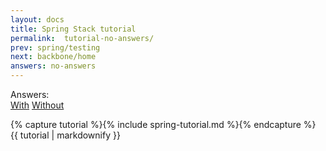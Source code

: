 ```yaml
---
layout: docs
title: Spring Stack tutorial
permalink:  tutorial-no-answers/
prev: spring/testing
next: backbone/home
answers: no-answers
---
```


<div class="tutorial-version text-right">
    <label>Answers:</label>
    <div class="btn-group">
      <a href="/docs/spring/tutorial" class="btn btn-primary">With</a>
      <a href="/docs/spring/tutorial-no-answers" class="btn btn-primary active">Without</a>
    </div>
</div>

{% capture tutorial %}{% include spring-tutorial.md %}{% endcapture %}
{{ tutorial | markdownify }}
